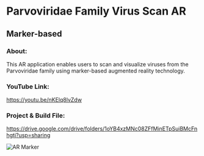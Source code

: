 # Parvoviridae Family Virus Scan AR

## Marker-based

### About:
This AR application enables users to scan and visualize viruses from the Parvoviridae family using marker-based augmented reality technology.

### YouTube Link:
https://youtu.be/nKElq8lvZdw

### Project & Build File:
https://drive.google.com/drive/folders/1oYB4xzMNc08ZFfMinETpSuiBMcFnhgtj?usp=sharing



![AR Marker](https://github.com/user-attachments/assets/60dd657f-5d07-482a-9154-4c8d80cfd0aa)
